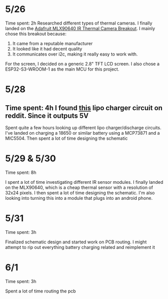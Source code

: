 # 5/26
Time spent: 2h
Researched different types of thermal cameras. I finally landed on the [Adafruit MLX90640 IR Thermal Camera Breakout](https://www.adafruit.com/product/4407).
I mainly chose this breakout because:
1. It came from a reputable manufacturer
2. It looked like it had decent quality
3. It communicates over i2c, making it really easy to work with.

For the screen, I decided on a generic 2.8" TFT LCD screen.
I also chose a ESP32-S3-WROOM-1 as the main MCU for this project.

# 5/28
Time spent: 4h
I found [this](https://www.reddit.com/r/electronics/comments/a70koi/comment/ebzriyd/) lipo charger circuit on reddit. Since it outputs 5V
--
Spent quite a few hours looking up different lipo charger/discharge circuits. I've landed on charging a 18650 or similar battery using a MCP73871 and a MIC5504. Then spent a lot of time designing the schematic

# 5/29 & 5/30
Time spent: 8h

I spent a lot of time investigating different IR sensor modules. I finally landed on the MLX90640, which is a cheap thermal sensor with a resolution of 32x24 pixels. I then spent a lot of time designing the schematic.
I'm also looking into turning this into a module that plugs into an android phone.

# 5/31
Time spent: 3h

Finalized schematic design and started work on PCB routing. I might attempt to rip out everything battery charging related and reimplement it

# 6/1
Time spent: 3h

Spent a lot of time routing the pcb

